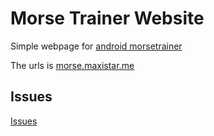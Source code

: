 # Morse Trainer Website

Simple webpage for [android morsetrainer](https://github.com/maxistar/morsetrainer)

The urls is [morse.maxistar.me](https://morse.maxistar.me/)


## Issues

[Issues](https://github.com/maxistar/morsetrainer/issues)


